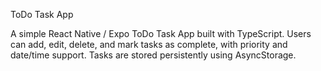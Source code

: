 ToDo Task App

A simple React Native / Expo ToDo Task App built with TypeScript. Users can add, edit, delete, and mark tasks as complete, with priority and date/time support. Tasks are stored persistently using AsyncStorage.

